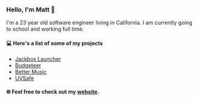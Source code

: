 ### Hello, I'm Matt 👋
I'm a 23 year old software engineer living in California. I am currently going to school and working full time.

#### 💻 Here's a list of some of my projects
 * [Jackbox Launcher](https://github.com/rrajra/JackboxLauncher)
 * [Budgeteer](https://github.com/rrajra/Budgeteer)
 * [Better Music](https://github.com/rrajra/MusicPlayer)
 * [UVSafe](https://github.com/rrajra/UVSafe)
 
 #### 🌐 Feel free to check out my [website](https://abrahams.dev).
